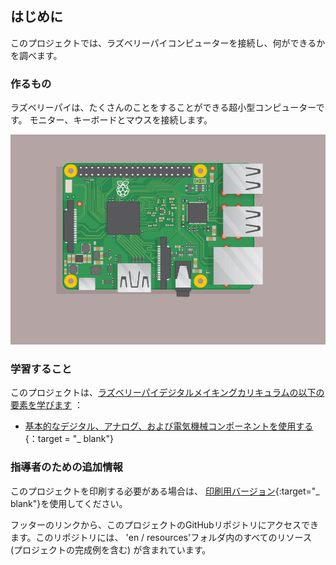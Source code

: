 ## はじめに

このプロジェクトでは、ラズベリーパイコンピューターを接続し、何ができるかを調べます。

### 作るもの

ラズベリーパイは、たくさんのことをすることができる超小型コンピューターです。 モニター、キーボードとマウスを接続します。

![スクリーンショット](images/pi-plug-in.gif)

### 学習すること

このプロジェクトは、[ラズベリーパイデジタルメイキングカリキュラムの以下の要素を学びます](http://rpf.io/curriculum) ：

+ [基本的なデジタル、アナログ、および電気機械コンポーネントを使用する](https://curriculum.raspberrypi.org/physical-computing/creator/){：target = "_ blank"}

### 指導者のための追加情報

このプロジェクトを印刷する必要がある場合は、 [印刷用バージョン](https://projects.raspberrypi.org/en/projects/raspberry-pi-getting-started/print){:target="_ blank"}を使用してください。

フッターのリンクから、このプロジェクトのGitHubリポジトリにアクセスできます。このリポジトリには、 'en / resources'フォルダ内のすべてのリソース (プロジェクトの完成例を含む) が含まれています。